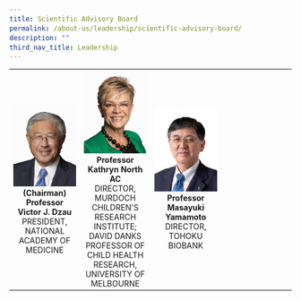 ```yaml
---
title: Scientific Advisory Board
permalink: /about-us/leadership/scientific-advisory-board/
description: ""
third_nav_title: Leadership
---
```

<table>
	<tbody>
		<tr>
			<td width="25%">
				<a href="/leaders/prof-chng-wee-joo/">
					<img src="/images/Bio/Scientific%20Advisory%20Board/victor-dzau_edit-white.jpg">
				</a>
				<div align="center"><b>(Chairman)
Professor Victor J. Dzau</b></div>
				<div align="center">PRESIDENT, NATIONAL ACADEMY OF MEDICINE</div>
			</td>
			<td width="25%">
				<a href="/leaders/prof-lim-soon-thye/">
					<img src="/images/Bio/Scientific%20Advisory%20Board/prof-kathryn-north.jpg">
				</a>
				<div align="center"><b>Professor Kathryn North AC</b></div>
				<div align="center">DIRECTOR, MURDOCH CHILDREN'S RESEARCH INSTITUTE; DAVID DANKS PROFESSOR OF CHILD HEALTH RESEARCH, UNIVERSITY OF MELBOURNE</div>
			</td>
			<td width="25%">
				<a href="/leaders/mr-clarence-khoo/">
					<img src="/images/Bio/Scientific%20Advisory%20Board/masayuki-yamamoto_edit-white.jpg">
				</a>
				<div align="center"><b>Professor Masayuki Yamamoto</b></div>
				<div align="center">DIRECTOR, TOHOKU BIOBANK</div>
			</td>
			<td>
			</td>
		</tr>
	</tbody>
</table>
